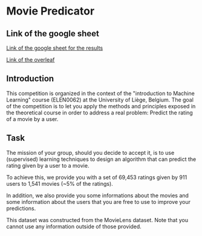 # Movie Predicator

## Link of the google sheet
[Link of the google sheet for the results](https://l.messenger.com/l.php?u=https%3A%2F%2Fdocs.google.com%2Fspreadsheets%2Fd%2F10FkCPEEYKRp5yjcD5YL-PWWa6IFgdLQY5femCo6WkJk%2Fedit%3Fusp%3Dsharing&h=AT30KiEKCzeCNIROwPj6xWiBTCRmjLaBrwFNoStCbA1EkUcc29KYEUlLRpjWKYQ2c7kD1i4lBq5-KWlwgsY0nJYYddwsAkWWgIhTfpDPyfDEipZNWL4_B8pIBV7z3UVKe0JtVbUj66LjtzqZZszSWGX0)

[Link of the overleaf](https://fr.overleaf.com/2452623141mkssfcwwzpdx)

## Introduction

This competition is organized in the context of the "introduction to Machine Learning" course (ELEN0062) at the University of Liège, Belgium. The goal of the competition is to let you apply the methods and principles exposed in the theoretical course in order to address a real problem: Predict the rating of a movie by a user. 

## Task

The mission of your group, should you decide to accept it, is to use (supervised) learning techniques to design an algorithm that can predict the rating given by a user to a movie.

To achieve this, we provide you with a set of 69,453 ratings given by 911 users to 1,541 movies (~5% of the ratings).

In addition, we also provide you some informations about the movies and some information about the users that you are free to use to improve your predictions.

This dataset was constructed from the MovieLens dataset. Note that you cannot use any information outside of those provided.
